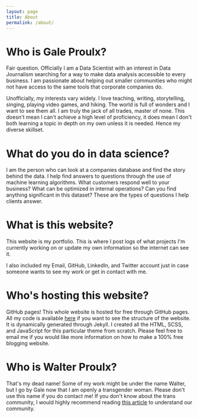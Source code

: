 ```yaml
---
layout: page
title: About
permalink: /about/
---
```


# Who is Gale Proulx?

Fair question. Officially I am a Data Scientist with an interest in Data Journalism searching for a way to make data analysis accessible to every business. I am passionate about helping out smaller communities who might not have access to the same tools that corporate companies do.

Unofficially, my interests vary widely. I love teaching, writing, storytelling, singing, playing video games, and hiking. The world is full of wonders and I want to see them all. I am truly the jack of all trades, master of none. This doesn't mean I can't achieve a high level of proficiency, it does mean I don't both learning a topic in depth on my own unless it is needed. Hence my diverse skillset.

# What do you do in data science?

I am the person who can look at a companies database and find the story behind the data. I help find answers to questions through the use of machine learning algorithms. What customers respond well to your business? What can be optimized in internal operations? Can you find anything significant in this dataset? These are the types of questions I help clients answer.

# What is this website?

This website is my portfolio. This is where I post logs of what projects I'm currently working on or update my own information so the internet can see it.

I also included my Email, GitHub, LinkedIn, and Twitter account just in case someone wants to see my work or get in contact with me.

# Who's hosting this website?

GitHub pages! This whole website is hosted for free through GitHub pages. All my code is available [here](https://github.com/GaleProulx/GaleProulx.github.io) if you want to see the structure of the website. It is dynamically generated through Jekyll. I created all the HTML, SCSS, and JavaScript for this particular theme from scratch. Please feel free to email me if you would like more information on how to make a 100% free blogging website.

# Who is Walter Proulx?

That's my dead name! Some of my work might be under the name Walter, but I go by Gale now that I am openly a transgender woman. Please don't use this name if you do contact me! If you don't know about the trans community, I would highly recommend reading [this article](https://medium.com/@CassieLaBelle/help-somebody-i-love-is-transgender-part-1-what-does-that-even-mean-905d98684884) to understand our community.
